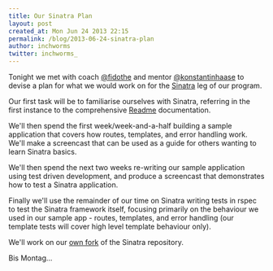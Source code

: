 ```yaml
---
title: Our Sinatra Plan
layout: post
created_at: Mon Jun 24 2013 22:15
permalink: /blog/2013-06-24-sinatra-plan
author: inchworms
twitter: inchworms_
---
```


Tonight we met with coach [@fidothe](https://twitter.com/fidothe) and mentor [@konstantinhaase](https://twitter.com/konstantinhaase) to devise a plan for what we would work on for the [Sinatra](http://www.sinatrarb.com/) leg of our program.

Our first task will be to familiarise ourselves with Sinatra, referring in the first instance to the comprehensive [Readme](http://www.sinatrarb.com/intro.html) documentation.

We'll then spend the first week/week-and-a-half building a sample application that covers how routes, templates, and error handling work. We'll make a screencast that can be used as a guide for others wanting to learn Sinatra basics.

We'll then spend the next two weeks re-writing our sample application using test driven development, and produce a screencast that demonstrates how to test a Sinatra application.

Finally we'll use the remainder of our time on Sinatra writing tests in rspec to test the Sinatra framework itself, focusing primarily on the behaviour we used in our sample app - routes, templates, and error handling (our template tests will cover high level template behaviour only).

We'll work on our [own fork](https://github.com/inchworms/sinatra) of the Sinatra repository.

Bis Montag...
